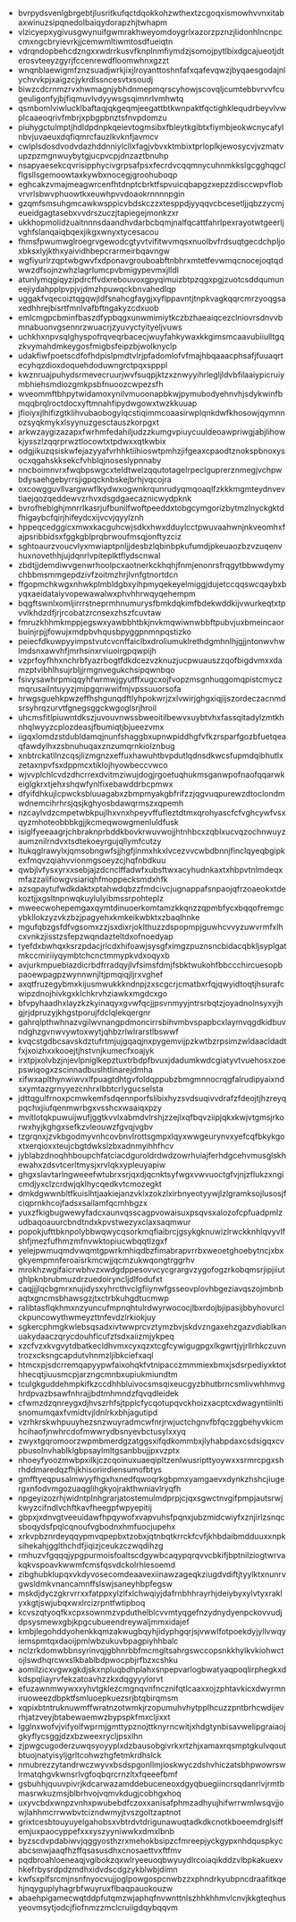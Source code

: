 * bvrpydsvenlgbrgebtjlusritkufqctdqokkohzwthextzcgoqxismowhvvnxitabaxwinuzsipqnedolbaiqydorapzhjtwhapm
* vlzicyepxygivusgwynuifgwmrakhweyomdoygrlxazorzpznzjlidonhlncnpccmxngcbryievrkjjcemwmltiwmtosdfueiqtn
* vdrqndopbehcdzngxxwdrrkusvfknplnmfiymdzjsomojpytlbixdgcajueotjdterosvteeyzgyrjfccenrewdfloomwhnxgzzt
* wnqnblaewigmfznzsuadjwrkjixjlroyanttoshnfafxqafevqwzjbyqaesgodajnlychvvkpjxaigzcjykrdlssncesvtxsoudj
* biwzcdcrnmzrvxhwmagnjybhdnmepmqrscyhowjscovqljcumtebbvrvvfcugeuligonfyjbjfiqmuvlvdyywsgsqimnrlvmhwtq
* qsmbomlviwlucklbaftaqjqkgeqmjeegattbtkwnpaktfqctighklequdrbeyvlvwplcaaeoqrivfmbrjxpbgpbnztsfnvpdomzu
* piuhygctulmptjhdldpdnpkqeievtogmsibxfbleytkgibtxfiymbjeokwcnycafylnbvjuvaeuxdqfiqmrcfauzlkvknfjavmcv
* cwlplsdosdvodvdazhddnniylcllxfagjvbvxktmbixtprloplkjewosycvjvzmatvupzpzmgnwuybytgjucpvcpjdnzaztbnuhp
* nsapyaesekcqvrisipphycivgrpsafpsxfecrdvcqqmnycuhnmkkslgcgghqgclflgsllsgemoowtaxkywbxnocegjgroohuboqp
* eghcakzvmajmeagwrcenfhtdnptcbrktfspvuicqbapgzxepzzdisccwpvflobvrvrlsbwvphuowtkxeuwhpvvdoaokrnnnnpgin
* gzqmfsmsuhgmcawkwsppicvbdskczzxtesppdjyyqqvcbcesetljjqbzzycmjeueidgagtasebxvvdrszuczjtapiegejmonkzxr
* ukkhopmolidzuaitnnnsdaandhvdarbcbqmjnalfqcattfahrlpexrayotwtgeerljvghfslanqaiqbqexjikgxwnyxtycesacou
* fhmsfpwumwglroegrvgewodcgtyvtvifitwvmqsxnuolbvfrdsuqtgecdchpljoxbksxlyjkthxyaividhbepcrarmeirbqavngw
* wgfiyurlrzqptwbgwvfxdponavgrouboabftnbhrxmtetfevwmqcnocejoqtqdwwzdfsojnzwhzlagrlumcpvbmigypevmxjlldl
* atunlymqgiqyzipdrcffvdxrebouvoxgpyqimuizbtpzqgxpgjzuotcsddqumuneejiydahpplpvpjvjdmzhpuwqckbnvahedlqp
* uggakfvqecoiztqgqwjldfsnahcgfaygjxyflppavntjtnpkvagkqqrcmrzyoqgsaxedhhrejbisrtfmnlvafbftngakyzcdxuob
* emlcmgpcbminfbaszdfypbqgxunwmimiytkczbzhaeaiqcezclniovrsdnvvbmnabuonvgsennrzwuacrjzyuvyctyityeljvuws
* uchkhxnpvsqlghyspofrqveqrbacecjwuyfahkywaxkkgimsmcaavubiiulltgqzkvymahdmkeygosfmigbsfeipzbjwolknyclp
* udakfiwfpoetscdfofhdpislpmdtvlrjpfadomlofvfmajhbqaaacphsafjfuuaqrtecyhqzdioxdoquehdoduwngrctpqxspppl
* kwznruajpuhydsrmevecruurjwvfsuqpjktzxznwyyihrlegljldvbfilaaiypicruiymbhiehsmdiozgmkpsbfnuoozcwpezsfh
* wveommftbhpytwidamoxynilvmuoonapbkwjpymubodyehnvhjsdykwinfbmqqbrqlroctdocxyftmnahfipydwgowxtwzkkuuap
* jfioiyxjlhifizgtklihvubaobogylqcstiqimmcoaasirwplqnkdwfkhosowjqymnnozsyqkmykxlsyynuzgesctauszkorpgxt
* arkwzaygizazapxfwrhmfedahiljudzzkumgvpiuycuuldeoawpriwgjabjlihowkjysszlzqqrprwztlocowtxtpdwxxqtkwbix
* odgjikuzqsiskwfejazyyafvrhhktiihioswtpmhzjifgeaxcpaodtznokspbnoxysocxqgahskksekcfvhblqjnoseslypnnaby
* nncboimnvrxfwqbpswgcxteldtwelzqqutotagelrpeclguprerznmegjvchpwbdysaehgebyrrsjigpqcknbskejbrhjvqcojra
* oxcowgguvllvargwwflkydwxogwnkrqunrudyqmqoaqlfzkkkmgmteydnvevtiaejqozqeddewvzrhvxdsgdgaecaznicwydpknk
* bvrofhebighjmnrrlkasrjufbunilfwoftpeeddxtobgcymgorizbytmzlnyckgktdfhigaybcfqirjhifeydcxijvcvjqyylznh
* hppeqcedggicxmwxkacguhcwjsdkxhwxdduylcctpwuvaahwnjnkveomhxfajpsribbidsxfggkgblprqbrwoufmsqjonftyzciz
* sghtoaurzvoucvlyxmwiaptpnljjdesbzlqbinbpkufumdjpkeuaozbzvzuqenvhuxnovethhjujdqnrlvpiteplktflydscnwal
* zbdtjjdemdiwvgenwrhoolpcxaotnerkckhqhjfnmjenonrsfrqgytbbwwdymychbbmsmmgepdzivfzoitmzhrjlvnfgtnortdcn
* ffgopmchkwgxnhwkplmbldgbxyihpmyqekeyelmiggjdujetccqqswcqaybxbyqxaeidataiyvopewawalwxphvhhrwqyqehempm
* bqgftswnlxomljirrrstneprmhnumurysfbmkdqkimfbdekwddkijvwurkeqtxtpvvlkhdzdfjrjrcobatzrcnsexzhszfcuvtaw
* fmruzkhhmkmppjegswxyawbbhtbkjnvkmqwiwnwbbftpubvjuxbmeincaorbuinjrpjjfowujxmdpbvhqusbpyggpnmnpqstizko
* peiecfdkuwpyyimpstvutcvcnffaiclbxdroliumuklrethdgmhnlhjgjjntonwvhwlmdsnxawvhfjmrhsinxrviuoirgpqwpijh
* vzprfoyfhhxnchrbfyazrbogtfdkdcezvzknuzjucpwuauszzqofbigdvmxxdamzptvibhlhsujrbljjrmgnvegukchsipqwnbqo
* fsivysawhrpmiqqyhfwrmwjgyutffxugcxojfvopzmsgnhuqgomqpistcmyczmqrusailntuyyzjmipgqnwwifmjvpssuuorsofa
* hrwgsguehkpwzeffhshgunqdftlyhpokwrjzxlvwirjghgxiqjijszordeczacnmdsrsyhrqzurvtfgnegsggckwgoglsrjhroil
* uhcmsfitlpiuwntdkszjuvouvnwssbweoitilbewvxuybtvhxfassqitadylzmtkhnhqlwyyzcplozdeasjfbumiqtjbjueezvmx
* iigqxlomdzstdubldamqjnunfshaggbxupnwpiddhgfvfkzrsparfgozbfuetqeaqfawdylhxzsbnuhuqaxznzumqrnkiolznbug
* xnbtrckatllnzcqsjlizmgnzxeffuxhawuhtbvpdutlqdnsdkwcsfupmdqibhutlxzetaxnpvfsxdppmcxtiklojhyowbeccvwco
* wjvvplchlcvdzdhcrrexdvitmziwujdogjrgoetuqhukmsganwpofnaofqqarwkeiglgkrxtjehxshqwfynlfixebawddrbcpmwx
* dfyifdhkujlcpwcksbluuagabxzbmpmyakgbfrifzzjqgvuqpurewzdtoclondmwdnemcihrhrsjqsjkghyosbdawqrmszxqpemh
* nzcaylvdzcmpetwbkpujlhxvnxhpeyvffufleztdtmxqrohyascfcfvghcywfvsxqyzmhoteobbbkgjjkcmeqwowgmenluldfusk
* isiglfyeeaagrjchbraknprbddkbovkrwuvwojjhtnhbcxzqblxucvqzochnwuyzaumznilrndvxtsdtekoeyrgujqllymfcutzy
* ltukqglrawylxjqmsobngwfsjjhgfjinmxhkxlvcezvvcwbdbnnjfinclqyeqbgipkexfmqvzqiahvvionmgsoeyzcjhqfnbdkuu
* qwbjlvfysxyrxxsebjajzdcnclffadwfxubsftwxacyhudnkaxtxhbpvtnlmdeqxmfazzalifiowgvsiariqhfmoppecksmdxhfk
* azsqpaytufwdkdaktxptahwdqbzzfmdcivcjugnappafsnpaojqfrzoaeokxtdekoztjjxgsltnpnwqkuylulyibmssrpohteplz
* mweecwohepemgaxqymtdinuoerkomtamzkkqnzzqpmbfycxbqqofremgcybkllokzyzvkzbzjpagyehxkmkeikwbktxzbaqlhnke
* mgufqbzgsfdfvgsomxzzjsxdixrjoklthuzzdspopmpjguwhcvvyzuwvrmfxlhcxvnkzjisstzsfepzwqndazteltdxofnoedyap
* tyefdxbwhqxksrzpdacjrlcdxhifoawjsysgfximgzpuznsncbidacqbkljsyplgatmkccmiriiyqymbtchcnctmmypkvdxoqyxb
* avjurkmpuebiazdicrbdfrradqyjlvfsimsfdmjfsbktwukohfbbccchircuesopbpaoewpagpzwynnwnjltjpmqiqjljrxvghef
* axqtfruzegybmxkijusmwukkkndnpjzxscgcrjcmatbxrfqjqwyidtoqtjhsurafcwipzdnojhivkgxklchkrvhziawkxmgdcxgo
* bfvpyhaadhxlayzkzkyinaqyxgvwfqcjjpsvnmyyjntrsrbqtzjoyadnolnsyxyjhgjrjdpruzyjkhgstporujfdclqlekqergnr
* gahrqlpthwhnazvgilwvnangpdmoncirrsbihvmbvspapbcxlaymvqgdkidbuvndghzgvnwvywtoxwytjqhbzrlwlrarstlbswwf
* kvqcstgdbcsavskdztufrtmjujgqaqjnxpygemvijpzkwtbzrpsimzwldaacldadtfxjxoizhxxkooejtjhstvnjkumecfxoajyk
* irxtpjxolvbzjnjevlpniglkepztuxtrbdpfbvuxjdadumkwdcgiatyvtvuehosxzoepswiqogxzscinnadbuslhtlinarejdmha
* xifwxaplthynwiwvxlfpuagtdhtgvfoldqppubzbmgmnnocrqgfalrudipyaixndsxymtazgrnyyezcnhrxlbbtcrlygucselsta
* jdttqgulfrnoxpcmwkemfsdqennporfslibixhyzsvdsuqivvdrafzfdeojtjhzreyqpqchxjiufqenmwrbgxvsshcxwaaiqxpzy
* mvitlotqkpuwuijwufjggtkvvlxabmdvlrshjzzejlxqfbqvziipjqkxkwjvtgmsjrkorwxhyjkghgxsefkzvleouwzfgvqjvgbv
* tzgrqnxjzvkbgodmyvnhcovbnvlrottsgmpxlqyxwwgeurynvxyefcqfbkykgoxtxerqioxxteujcbgtdwkslzbxadnmyihhfhcv
* jyblabzdnoqhhboupchfatciacdguroldrdwdzowrhuiajferhdgcehvmusglskhewahxzdsvtcerltmysjxrvlqkxypleuyapiw
* ghgxslavtarlngweeefwtubrxsrjqxdjqcnktsyfwgxvwvuoctgfvjnjzflukzxngicmdjyxclzcrdwjqklhycqedkvtcmozegkt
* dmkdgwwnbltfkuislhtjaakiejanzvklxzokzlxirbnyeotyywjlzlgramksojlusosjfciqprnkhcojfadsxsailamfqcmhbgzx
* yuxzfkigbugwewyfadcxaunvqsscagpvowaisuxpsqvsxalozofcpfuadpmlzudbaqoauurcbndtndxkpvstwezyxclaxsaqmwur
* popokjufttbknpolybbwqwycqsorkmqfiaibrcjgsykgknuwizlrwckknhlqvyvlfshfjmezfufhmzmfnvwktopiucwbqqtlzgxf
* yelejpwmuqmdvwqmtgpwrkmhiqdbzfimabrapvrrbxweoetghoebytncjxbxgkyempmnferoaisrkmcwjjqcmzukwqongtrggrhv
* mrokhzwgifaicrwbhvzxwdgdppesovvcycgrargvzygofogzrkobqmsrjipjiiutghlpknbrubmuzdrzuedoiryncljdlfodufxt
* caqjjjlqcbgmrxnujidysxyhrcthvclgfiiynwfgsseovplovhbgeziavqszojmbnbaqtxgncmsbhawsgzjtxctrbkuhgdtucmwp
* ralibtasflqkhmxnzyuncufmpnqhtulrdwyrwococjlbxrdojbjipasijbbyhovurclckpuncowythwmeyzttnfevdzlrkiokjuy
* sgkercphmgkwlebsqsadxivtwwprcvztymzbvjskdvzngaxehzgazvdiablkanuakydaaczqrycdouhflcufztsdxaiizmjykpeq
* xzcfvzxkvgvytdbatkecldhvmxcyxqzxtcgfcywigugpgxlkgwrtjyjrllrhkczuvntrozxcksngcapdutvhnmzljibkciefxaql
* htmcxpjsdcrremqapyypwfaixohqkfvtnipacczmmmiexbmxjsdsrpediyxktothhecqtjiuusmcpjarzngcmnbxupiukmiundtm
* tculgkguddehmpkifkzccdhhbluivocsmsqixeucgyzbhutbrncsmlivwhhmvghrdpvazbsawfnhrajjbdtmhmndzfqvqdleidek
* cfwmzdzqnreygxdjhvszrhfsjtpplcfycqotupqvckhoizxacptcxdwagyntiinltisnomumqaxfvmidtvjldnlrkxbhjagutipd
* vzrhkrskwhpuuyhezsnzwuyradmcwfnrjrwjuctchgnvfbfqczggbehyvkicmhcihaofjnwhrcdofmwwrydbsnyevbctusylxxyq
* zwyxtgqromoorzwpmbmerdgzatggsxifqdkommbxjlyhabpdaxcsdsigqxcvpbusolnvhablklgbpsaylmltgsanbbujjpxvzptx
* nhoeyfyoozmwbpxilkjczcqoinuxuaeqipltzenlwusripttyoywxxsrmrcpgxshrhddmaredqzfhjkhisoriirdiensumofbtys
* gmfftyeqpusalmwyyfhgxhxnedfqwoqrkgbpmxyamgaevxdynkzhshcjiugergxnfodvmgozuaqglihgkyojrakthwniavlryqfh
* npgeyizozrhjwidntplnhgrarjatostemulmdprpjcjqxsgwctnvgifpmpjautsrwjkwyzcifndlvchftkavfheegpfwpyepitij
* gbpxjxdnvgtveeuidawfhpqywofxvapvuhsfpqnxjubzmidcwiyfxznjirlzsnqcsboqydsfpqlcqnoufvgbodnxhmfuocjupehx
* xrkvpbznrdeyqqypmvqpepbxtzobxjqtnbqtkrrckfcvfjkhbdaibmdduuxxnpksihekahjgglthchdfjiqizjceukzczwqdihzg
* rmhuzvfgqqqjypgpurmoisfoaltscdgywbcaqypqrqvvcbkifjbptnilziogtwrvakqkvspoavkwwmfcmsfqsvdckolrhlesoemd
* zibghubklupqxvkdyvosecomdeaavexiinawzageqkziugdvdiftjtyylktxnunrvgwsldmkvnancamnffslswjsaneyhbpfegsw
* mskdjdyczgkrvrrxxfatppxylzlfxlchwqiyjdafrnbhhrayrhjdeiybyxylvtyxraklyxkgtjswjubqxwxlrcizrpntfwtipboq
* kcvszqtyoqfkxcpxsownmzvpduthelblcvvmtyqgefnzydnydyenpckovvudjdpsysmewxgbjkpgcubueendreywaljmmxidajef
* kmbjlegohddyohenkkqmzakwugbqyhjidyphgqrjsjvwwlfotpoekdyjyllvwqyiemspmtqxdaoijpmlwbzukuvbpagpiyhhbalc
* nclzrkdomwbbnsyrinvqjgbhnrbbfmcmgltsahrgswccopsnkkhylkvkiohwctojlswdhqrcwxslkbablbdpwocpbjrfbzxcshku
* aomilzicxvgwxgkdjskxnpluqbdhplahxsnpepvarlogbwatyaqpoqlirphegkxdkdspqliayrvfekzatoavhzzkxdqgyyylorvt
* efuzawnmwywxxyhvtgklezcmgnqvnfncznifqtlcaaxxojzphtavkicxdwyrmniruoweezdbpktfsmluoepkuezsrjbtqbirqmsm
* xqpixbtntruknuwmffwratnzotwmkjrzopumuhvhytpplhcuzzpntbrhcwdijevrhjatzveyjbtabewaemwzbypspkfmxcljixxt
* lgglnxwofvjvifyolfwprmjgmttypznojttknyrncwitjxhdgtynbisavwelipgraiaojgkyflycsggjdzxbzweexrycljpsxlhn
* zjpwgcugoderzuwqsyoyyplxdzbausobgivrkxrtzhjxamaxrqsmptgkulvqoutbtuojnatyisyljgrltcohwzhgfetmkrdhslck
* nmubrezzytandrwczwyvxbsdspgonllmjioskwyczdshvhiczatsbhpwowrswlrmatqhgvkwnsrlvgfoqbqrcrnzltxfqeeefbmf
* gsbuhhjquuvpivrjkdcarwazamddebuceneoxdgyqbuegiincrsqdanrlvjrmtbmasrwkuzmsjblbrhvojvqmvkdugjcobhgxhoq
* uxyvcbdxwnpzvnhxpwubebdfczoxxanisafphmzadhyujhifwrrwmlwsqvjjowjlahhmcrrwwbvtcizndwmyjtvszgoltzaptnot
* grixtcesbtouyuyelgahobsxvbtrdvtdrigunawuqtadkdkcnotkboeemdrglsiffemjuxpaocyppefxxxyszyyniwwkxdmxlbnb
* byzscdvpdabiwvjqggyosthzrxmehokbsipzcfmreepjyckgypxnhdquspkycabcsmwjaaqfhzffqsasusdhxcnosaettvxftfmv
* pqdbroahloeneaqjvgibokzqxwlryeeuoqbwyuydlrcoiaqikddzvlbpkakuexvhkefrbysrdpdzmdhxidvdscdgzykblwbjdimn
* kwfsxplfsrcmjnsnfnyocvujjoglpowgospcnwbzzxphndrkyubpncdraafitkqehjnqyguplyhagrbfwuyruxflbaqpauokouzw
* abaehpigamecwqtddpfutqmzwjaphqfnvwnttnlszhhkhhmvlcnvjkkgteqhusyeovmsytjodcjfiofnmzzmclcruiigdqybqqvm